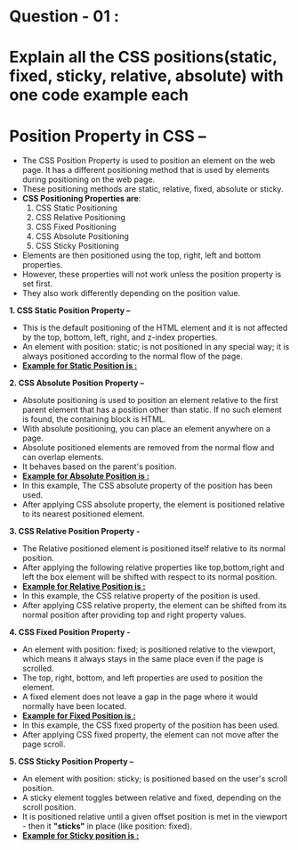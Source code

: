 # **Question - 01 :**
# **Explain all the CSS positions(static, fixed, sticky, relative, absolute) with one code example each**
# **Position Property in CSS –**
- The CSS Position Property is used to position an element on the web page. It has a different positioning method that is used by elements during positioning on the web page.
- These positioning methods are static, relative, fixed, absolute or sticky.
- **CSS Positioning Properties are**:
    1. CSS Static Positioning
    2. CSS Relative Positioning
    3. CSS Fixed Positioning
    4. CSS Absolute Positioning
    5. CSS Sticky Positioning
- Elements are then positioned using the top, right, left and bottom properties. 
- However, these properties will not work unless the position property is set first. 
- They also work differently depending on the position value.

**1.  CSS Static Position Property –**
- This is the default positioning of the HTML element and it is not affected by the top, bottom, left, right, and z-index properties.
- An element with position: static; is not positioned in any special way; it is always positioned according to the normal flow of the page.
- [**Example for Static Position is :**](https://github.com/yashoda11/Pre-Placement-Training-Program/tree/main/Surprise%20Mock%20Test%20on%20DSA%20-%20PPT%20Program/Moct-Test%20-%2004/01-Question/01-Static-Position)

**2. CSS Absolute Position Property –**
- Absolute positioning is used to position an element relative to the first parent element that has a position other than static. If no such element is found, the containing block is HTML.
- With absolute positioning, you can place an element anywhere on a page.
- Absolute positioned elements are removed from the normal flow and can overlap elements.
- It behaves based on the parent's position.
- [**Example for Absolute Position is :**](https://github.com/yashoda11/Pre-Placement-Training-Program/tree/main/Surprise%20Mock%20Test%20on%20DSA%20-%20PPT%20Program/Moct-Test%20-%2004/01-Question/02-Absolute-Position)
- In this example, The CSS absolute property of the position has been used. 
- After applying CSS absolute property, the element is positioned relative to its nearest positioned element.

**3.  CSS Relative Position Property -**
- The Relative positioned element is positioned itself relative to its normal position. 
- After applying the following relative properties like top,bottom,right and left the box element will be shifted with respect to its normal position.
- [**Example for Relative Position is :**](https://github.com/yashoda11/Pre-Placement-Training-Program/tree/main/Surprise%20Mock%20Test%20on%20DSA%20-%20PPT%20Program/Moct-Test%20-%2004/01-Question/03-Relative-Position)
- In this example, the CSS relative property of the position is used. 
- After applying CSS relative property, the element can be shifted from its normal position after providing top and right property values.

**4.  CSS Fixed Position Property -**
- An element with position: fixed; is positioned relative to the viewport, which means it always stays in the same place even if the page is scrolled. 
- The top, right, bottom, and left properties are used to position the element.
- A fixed element does not leave a gap in the page where it would normally have been located.
- [**Example for Fixed Position is :**](https://github.com/yashoda11/Pre-Placement-Training-Program/tree/main/Surprise%20Mock%20Test%20on%20DSA%20-%20PPT%20Program/Moct-Test%20-%2004/01-Question/04-Fixed-Position)
- In this example, the CSS fixed property of the position has been used. 
- After applying CSS fixed property, the element can not move after the page scroll.

**5. CSS Sticky Position Property –**
- An element with position: sticky; is positioned based on the user's scroll position.
- A sticky element toggles between relative and fixed, depending on the scroll position. 
- It is positioned relative until a given offset position is met in the viewport - then it **"sticks"** in place (like position: fixed).
- [**Example for Sticky position is :**](https://github.com/yashoda11/Pre-Placement-Training-Program/tree/main/Surprise%20Mock%20Test%20on%20DSA%20-%20PPT%20Program/Moct-Test%20-%2004/01-Question/05-Sticky-Position)
